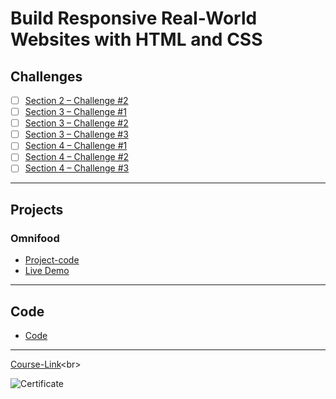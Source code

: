 # Build Responsive Real-World Websites with HTML and CSS
## Challenges
- [ ] [Section 2 – Challenge #2](./Challenges/01-Challenges/)
- [ ] [Section 3 – Challenge #1](./Challenges/02-Challenges/)
- [ ] [Section 3 – Challenge #2](./Challenges/03-Challenges/)
- [ ] [Section 3 – Challenge #3](./Challenges/04-Challenges/)
- [ ] [Section 4 – Challenge #1](./Challenges/05-Challenges/)
- [ ] [Section 4 – Challenge #2](./Challenges/06-Challenges/)
- [ ] [Section 4 – Challenge #3](./Challenges/07-Challenges/)

---
## Projects
### Omnifood
- [Project-code](./Projects/Omnifood) <br>
- [Live Demo](https://omnifood.dev/)
---
## Code
- [Code](Code)
---
[Course-Link]([https://www.udemy.com/course/design-and-develop-a-killer-website-with-html5-and-css3](https://www.udemy.com/certificate/UC-6740131e-aac7-4ed3-9737-187d983b50c6/))<br>

![Certificate](https://www.udemy.com/certificate/UC-6740131e-aac7-4ed3-9737-187d983b50c6/)
